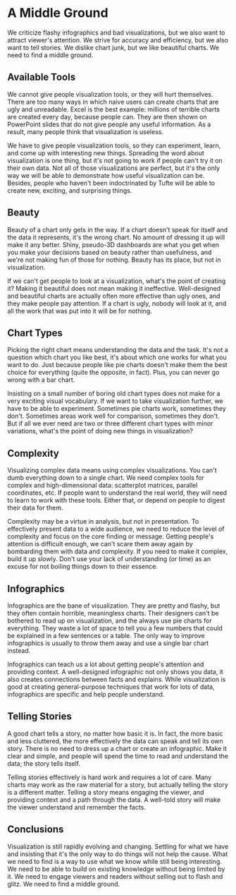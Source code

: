 # A Middle Ground

We criticize flashy infographics and bad visualizations, but we also want to attract viewer's attention. We strive for accuracy and efficiency, but we also want to tell stories. We dislike chart junk, but we like beautiful charts. We need to find a middle ground.

## Available Tools

We cannot give people visualization tools, or they will hurt themselves. There are too many ways in which naive users can create charts that are ugly and unreadable. Excel is the best example: millions of terrible charts are created every day, because people can. They are then shown on PowerPoint slides that do not give people any useful information. As a result, many people think that visualization is useless.

We have to give people visualization tools, so they can experiment, learn, and come up with interesting new things. Spreading the word about visualization is one thing, but it's not going to work if people can't try it on their own data. Not all of those visualizations are perfect, but it's the only way we will be able to demonstrate how useful visualization can be. Besides, people who haven't been indoctrinated by Tufte will be able to create new, exciting, and surprising things.

## Beauty

Beauty of a chart only gets in the way. If a chart doesn't speak for itself and the data it represents, it's the wrong chart. No amount of dressing it up will make it any better. Shiny, pseudo-3D dashboards are what you get when you make your decisions based on beauty rather than usefulness, and we're not making fun of those for nothing. Beauty has its place, but not in visualization.

If we can't get people to look at a visualization, what's the point of creating it? Making it beautiful does not mean making it ineffective. Well-designed and beautiful charts are actually often more effective than ugly ones, and they make people pay attention. If a chart is ugly, nobody will look at it, and all the work that was put into it will be for nothing.

## Chart Types

Picking the right chart means understanding the data and the task. It's not a question which chart you like best, it's about which one works for what you want to do. Just because people like pie charts doesn't make them the best choice for everything (quite the opposite, in fact). Plus, you can never go wrong with a bar chart.

Insisting on a small number of boring old chart types does not make for a very exciting visual vocabulary. If we want to take visualization further, we have to be able to experiment. Sometimes pie charts work, sometimes they don't. Sometimes areas work well for comparison, sometimes they don't. But if all we ever need are two or three different chart types with minor variations, what's the point of doing new things in visualization?

## Complexity

Visualizing complex data means using complex visualizations. You can't dumb everything down to a single chart. We need complex tools for complex and high-dimensional data: scatterplot matrices, parallel coordinates, etc. If people want to understand the real world, they will need to learn to work with these tools. Either that, or depend on people to digest their data for them.

Complexity may be a virtue in analysis, but not in presentation. To effectively present data to a wide audience, we need to reduce the level of complexity and focus on the core finding or message. Getting people's attention is difficult enough, we can't scare them away again by bombarding them with data and complexity. If you need to make it complex, build it up slowly. Don't use your lack of understanding (or time) as an excuse for not boiling things down to their essence.

## Infographics

Infographics are the bane of visualization. They are pretty and flashy, but they often contain horrible, meaningless charts. Their designers can't be bothered to read up on visualization, and the always use pie charts for everything. They waste a lot of space to tell you a few numbers that could be explained in a few sentences or a table. The only way to improve infographics is usually to throw them away and use a single bar chart instead.

Infographics can teach us a lot about getting people's attention and providing context. A well-designed infographic not only shows you data, it also creates connections between facts and explains. While visualization is good at creating general-purpose techniques that work for lots of data, infographics are specific and help people understand.

## Telling Stories

A good chart tells a story, no matter how basic it is. In fact, the more basic and less cluttered, the more effectively the data can speak and tell its own story. There is no need to dress up a chart or create an infographic. Make it clear and simple, and people will spend the time to read and understand the data; the story tells itself.

Telling stories effectively is hard work and requires a lot of care. Many charts may work as the raw material for a story, but actually telling the story is a different matter. Telling a story means engaging the viewer, and providing context and a path through the data. A well-told story will make the viewer understand and remember the facts.

## Conclusions

Visualization is still rapidly evolving and changing. Settling for what we have and insisting that it's the only way to do things will not help the cause. What we need to find is a way to use what we know while still being interesting. We need to be able to build on existing knowledge without being limited by it. We need to engage viewers and readers without selling out to flash and glitz. We need to find a middle ground.
